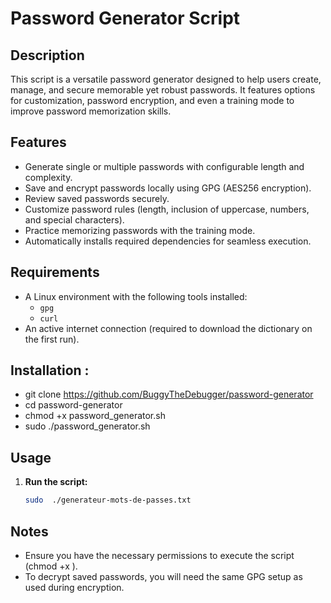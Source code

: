 # Password Generator Script

## Description
This script is a versatile password generator designed to help users create, manage, and secure memorable yet robust passwords. It features options for customization, password encryption, and even a training mode to improve password memorization skills.

## Features
- Generate single or multiple passwords with configurable length and complexity.
- Save and encrypt passwords locally using GPG (AES256 encryption).
- Review saved passwords securely.
- Customize password rules (length, inclusion of uppercase, numbers, and special characters).
- Practice memorizing passwords with the training mode.
- Automatically installs required dependencies for seamless execution.

## Requirements
- A Linux environment with the following tools installed:
  - `gpg`
  - `curl`
- An active internet connection (required to download the dictionary on the first run).

 ## Installation :
 - git clone https://github.com/BuggyTheDebugger/password-generator
 - cd password-generator
 - chmod +x password_generator.sh
 - sudo ./password_generator.sh

## Usage
1. **Run the script:**
   ```bash
   sudo  ./generateur-mots-de-passes.txt

## Notes

- Ensure you have the necessary permissions to execute the script (chmod +x ).
- To decrypt saved passwords, you will need the same GPG setup as used during encryption.
